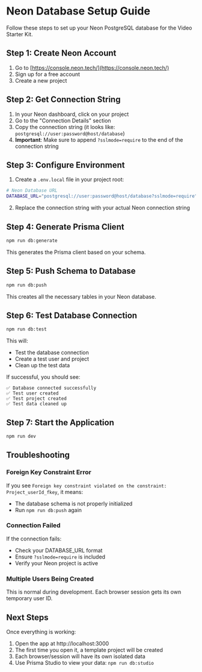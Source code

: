 # Neon Database Setup Guide

Follow these steps to set up your Neon PostgreSQL database for the Video Starter Kit.

## Step 1: Create Neon Account

1. Go to [https://console.neon.tech/](https://console.neon.tech/)
2. Sign up for a free account
3. Create a new project

## Step 2: Get Connection String

1. In your Neon dashboard, click on your project
2. Go to the "Connection Details" section
3. Copy the connection string (it looks like: `postgresql://user:password@host/database`)
4. **Important**: Make sure to append `?sslmode=require` to the end of the connection string

## Step 3: Configure Environment

1. Create a `.env.local` file in your project root:

```bash
# Neon Database URL
DATABASE_URL="postgresql://user:password@host/database?sslmode=require"
```

2. Replace the connection string with your actual Neon connection string

## Step 4: Generate Prisma Client

```bash
npm run db:generate
```

This generates the Prisma client based on your schema.

## Step 5: Push Schema to Database

```bash
npm run db:push
```

This creates all the necessary tables in your Neon database.

## Step 6: Test Database Connection

```bash
npm run db:test
```

This will:
- Test the database connection
- Create a test user and project
- Clean up the test data

If successful, you should see:
```
✅ Database connected successfully
✅ Test user created
✅ Test project created
✅ Test data cleaned up
```

## Step 7: Start the Application

```bash
npm run dev
```

## Troubleshooting

### Foreign Key Constraint Error

If you see `Foreign key constraint violated on the constraint: Project_userId_fkey`, it means:
- The database schema is not properly initialized
- Run `npm run db:push` again

### Connection Failed

If the connection fails:
- Check your DATABASE_URL format
- Ensure `?sslmode=require` is included
- Verify your Neon project is active

### Multiple Users Being Created

This is normal during development. Each browser session gets its own temporary user ID.

## Next Steps

Once everything is working:
1. Open the app at http://localhost:3000
2. The first time you open it, a template project will be created
3. Each browser/session will have its own isolated data
4. Use Prisma Studio to view your data: `npm run db:studio` 